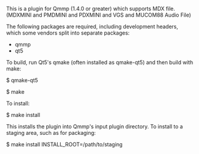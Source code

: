 This is a plugin for Qmmp (1.4.0 or greater) which supports MDX file.
(MDXMINI and PMDMINI and PDXMINI and VGS and MUCOM88 Audio File)

The following packages are required, including development headers,
which some vendors split into separate packages:

- qmmp
- qt5

To build, run Qt5's qmake (often installed as qmake-qt5) and then build
with make:

$ qmake-qt5

$ make

To install:

$ make install

This installs the plugin into Qmmp's input plugin directory.  To install
to a staging area, such as for packaging:

$ make install INSTALL_ROOT=/path/to/staging
